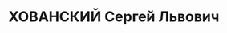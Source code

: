 ---
title: ХОВАНСКИЙ Сергей Львович
description: "1906 року народження, м. Шахти Азово-Чорноморського краю, росіянин,\
  \ освіта вища, безпартійний. Робітник шахти ім. Косіора. Проживав: шахта №3-біс\
  \ Чистяківського району Донецької області. \n  Заарештований 28 травня 1937 року.\
  \ Виїзною сесією військової колегії Верховного Суду СРСР у м. Сталіно (м. Донецьк)\
  \ 3 грудня 1937 року засуджений до розстрілу з конфіскацією майна. Вирок приведений\
  \ до виконання 3 грудня 1937 року у м. Сталіно (м. Донецьк). \n  Реабілітований\
  \ у 1958 році."
---